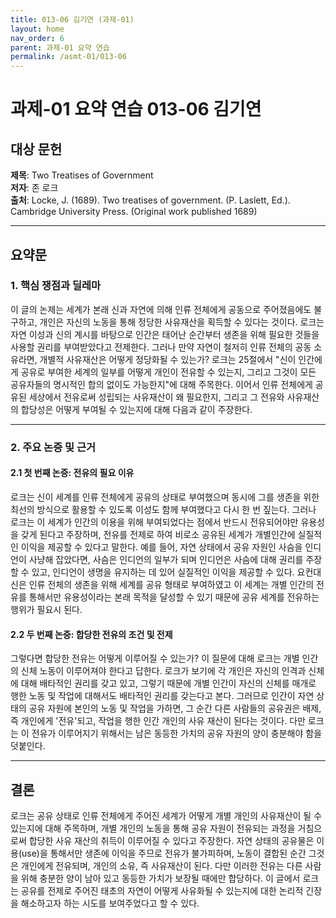 ```yaml
---
title: 013-06 김기연 (과제-01)
layout: home
nav_order: 6
parent: 과제-01 요약 연습
permalink: /asmt-01/013-06
---
```


# 과제-01 요약 연습 013-06 김기연 

## 대상 문헌  
**제목**: Two Treatises of Government  
**저자**: 존 로크   
**출처**: Locke, J. (1689). Two treatises of government. (P. Laslett, Ed.). Cambridge University Press. (Original work published 1689)  

---

## 요약문  

### 1. 핵심 쟁점과 딜레마  
이 글의 논제는 세계가 본래 신과 자연에 의해 인류 전체에게 공동으로 주어졌음에도 불구하고, 개인은 자신의 노동을 통해 정당한 사유재산을 획득할 수 있다는 것이다. 로크는 자연 이성과 신의 계시를 바탕으로 인간은 태어난 순간부터 생존을 위해 필요한 것들을 사용할 권리를 부여받았다고 전제한다. 그러나 만약 자연이 철저히 인류 전체의 공동 소유라면, 개별적 사유재산은 어떻게 정당화될 수 있는가? 로크는 25절에서 "신이 인간에게 공유로 부여한 세계의 일부를 어떻게 개인이 전유할 수 있는지, 그리고 그것이 모든 공유자들의 명시적인 합의 없이도 가능한지"에 대해 주목한다. 이어서 인류 전체에게 공유된 세상에서 전유로써 성립되는 사유재산이 왜 필요한지, 그리고 그 전유와 사유재산의 합당성은 어떻게 부여될 수 있는지에 대해 다음과 같이 주장한다.

---

### 2. 주요 논증 및 근거  

#### 2.1 첫 번째 논증: 전유의 필요 이유 
로크는 신이 세계를 인류 전체에게 공유의 상태로 부여했으며 동시에 그를 생존을 위한 최선의 방식으로 활용할 수 있도록 이성도 함께 부여했다고 다시 한 번 짚는다. 그러나 로크는 이 세계가 인간의 이용을 위해 부여되었다는 점에서 반드시 전유되어야만 유용성을 갖게 된다고 주장하며, 전유를 전제로 하여 비로소 공유된 세계가 개별인간에 실질적인 이익을 제공할 수 있다고 말한다. 예를 들어, 자연 상태에서 공유 자원인 사슴을 인디언이 사냥해 잡았다면, 사슴은 인디언의 일부가 되며 인디언은 사슴에 대해 권리를 주장할 수 있고, 인디언이 생명을 유지하는 데 있어 실질적인 이익을 제공할 수 있다. 요컨대 신은 인류 전체의 생존을 위해 세계를 공유 형태로 부여하였고 이 세계는 개별 인간의 전유를 통해서만 유용성이라는 본래 목적을 달성할 수 있기 때문에 공유 세계를 전유하는 행위가 필요시 된다. 
  
#### 2.2 두 번째 논증: 합당한 전유의 조건 및 전제  
그렇다면 합당한 전유는 어떻게 이루어질 수 있는가? 이 질문에 대해 로크는 개별 인간의 신체 노동이 이루어져야 한다고 답한다. 로크가 보기에 각 개인은 자신의 인격과 신체에 대해 배타적인 권리를 갖고 있고, 그렇기 때문에 개별 인간이 자신의 신체를 매개로 행한 노동 및 작업에 대해서도 배타적인 권리를 갖는다고 본다. 그러므로 인간이 자연 상태의 공유 자원에 본인의 노동 및 작업을 가하면, 그 순간 다른 사람들의 공유권은 배제, 즉 개인에게 '전유'되고, 작업을 행한 인간 개인의 사유 재산이 된다는 것이다. 다만 로크는 이 전유가 이루어지기 위해서는 남은 동등한 가치의 공유 자원의 양이 충분해야 함을 덧붙인다.

---

## 결론 
로크는 공유 상태로 인류 전체에게 주어진 세계가 어떻게 개별 개인의 사유재산이 될 수 있는지에 대해 주목하며, 개별 개인의 노동을 통해 공유 자원이 전유되는 과정을 거침으로써 합당한 사유 재산의 취득이 이루어질 수 있다고 주장한다. 자연 상태의 공유물은 이용(use)을 통해서만 생존에 이익을 주므로 전유가 불가피하며, 노동이 결합된 순간 그것은 개인에게 전유되며, 개인의 소유, 즉 사유재산이 된다. 다만 이러한 전유는 다른 사람을 위해 충분한 양이 남아 있고 동등한 가치가 보장될 때에만 합당하다. 이 글에서 로크는 공유를 전제로 주어진 태초의 자연이 어떻게 사유화될 수 있는지에 대한 논리적 긴장을 해소하고자 하는 시도를 보여주었다고 할 수 있다.

